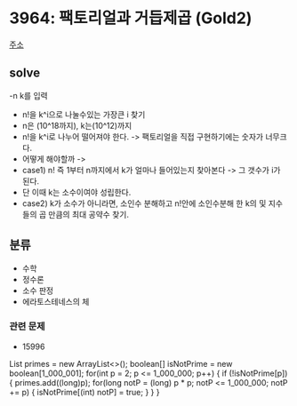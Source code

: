 # 3964: 팩토리얼과 거듭제곱 (Gold2)
[주소](https://www.acmicpc.net/problem/3964)

## solve
-n k를 입력
- n!을 k^i으로 나눌수있는 가장큰 i 찾기
- n은 (10^18까지), k는(10^12)까지
- n!을 k^i로 나누어 떨어져야 한다. -> 팩토리얼을 직접 구현하기에는 숫자가 너무크다.
- 어떻게 해야할까 -> 
- case1) n! 즉 1부터 n까지에서 k가 얼마나 들어있는지 찾아본다 -> 그 갯수가 i가 된다.
- 단 이때 k는 소수이여야 성립한다.
- case2) k가 소수가 아니라면, 소인수 분해하고 n!안에 소인수분해 한 k의 및 지수들의 곱 만큼의 최대 공약수 찾기.
## 분류
- 수학
- 정수론
- 소수 판정
- 에라토스테네스의 체

### 관련 문제
- 15996

List<Long> primes = new ArrayList<>();
boolean[] isNotPrime = new boolean[1_000_001];
for(int p = 2; p <= 1_000_000; p++) {
if (!isNotPrime[p]) {
primes.add((long)p);
for(long notP = (long) p * p; notP <= 1_000_000; notP += p) {
isNotPrime[(int) notP] = true;
}
}
}